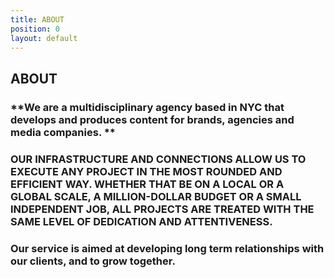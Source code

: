 ```yaml
---
title: ABOUT
position: 0
layout: default
---
```


## ABOUT

### **We are a multidisciplinary agency based in NYC that develops and produces content for brands, agencies and media companies. **

### **OUR INFRASTRUCTURE AND CONNECTIONS ALLOW US TO EXECUTE ANY PROJECT IN THE MOST ROUNDED AND EFFICIENT WAY.   WHETHER THAT BE ON A LOCAL OR A GLOBAL SCALE, A MILLION-DOLLAR BUDGET OR A SMALL INDEPENDENT JOB, ALL PROJECTS ARE TREATED WITH THE SAME LEVEL OF DEDICATION AND ATTENTIVENESS.**

### **Our service is aimed at developing long term relationships with our clients, and to grow together.**